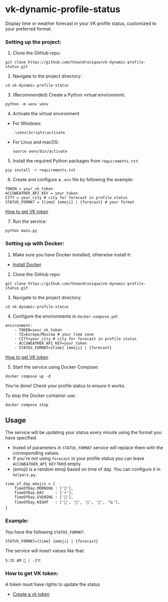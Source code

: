 # vk-dynamic-profile-status

Display time or weather forecast in your VK profile status, customized to your preferred format.

### Setting up the project:

1. Clone the GitHub repo:
```
git clone https://github.com/theandrunique/vk-dynamic-profile-status.git
```

2. Navigate to the project directory:
```
cd vk-dynamic-profile-status
```

3. (Recommended) Create a Python virtual environment:
```
python -m venv venv
```

4. Activate the virtual environment
- For Windows:
    ```
    .\venv\Scripts\activate
    ```
- For Linux and macOS:
    ```
    source venv/bin/activate
    ```

5. Install the required Python packages from `requirements.txt`:
```
pip install -r requirements.txt
```

6. Create and configure a `.env` file by following the example:
```
TOKEN = your_vk_token
ACCUWEATHER_API_KEY = your_token
CITY = your_city # city for forecast in profile status
STATUS_FORMAT = {time} {emoji} | {forecast} # your format
```

[How to get VK token](#How-to-get-VK-token)

7. Run the service:
```
python main.py
```

### Setting up with Docker:

1. Make sure you have Docker installed, otherwise install it:
- [Install Docker](https://docs.docker.com/get-docker/)

2. Clone the GitHub repo:
```
git clone https://github.com/theandrunique/vk-dynamic-profile-status.git
```

3. Navigate to the project directory:
```
cd vk-dynamic-profile-status
```

4. Configure the environments in `docker-compose.yml`
```
environment:
    - TOKEN=your_vk_token
    - TZ=Europe/Moscow # your time zone
    - CITY=your_city # city for forecast in profile status
    - ACCUWEATHER_API_KEY=your_token
    - STATUS_FORMAT={time} {emoji} | {forecast}
```

[How to get VK token](#How-to-get-VK-token)

5. Start the service using Docker Compose:
```
docker compose up -d
```

You're done! Check your profile status to ensure it works.

To stop the Docker container use:
```
docker compose stop
```

## Usage
The service will be updating your status every minute using the format you have specified.
- Insted of parameters in `STATUS_FORMAT` service will replace them with the corresponding values.
- If you're not using `forecast` in your profile status you can leave `ACCUWEATHER_API_KEY` field empty.
- {emoji} is a random emoji based on time of day. You can configure it in `helpers.py`.
```
time_of_day_emojis = {
    TimeOfDay.MORNING : ['🐳'],
    TimeOfDay.DAY     : ['☀️'],
    TimeOfDay.EVENING : ['🌆'],
    TimeOfDay.NIGHT   : ['🌙', '🌠', '🛌', '🌌', '🪐'],
}
```
### Example:
You have the following `STATUS_FORMAT`:
```
STATUS_FORMAT={time} {emoji} | {forecast}
```

The service will insert values like that:
```
5:35 AM 🌠 | -2℃
```

### How to get VK token:
A token must have rights to update the status
- [Create a vk token](https://vkhost.github.io/)


